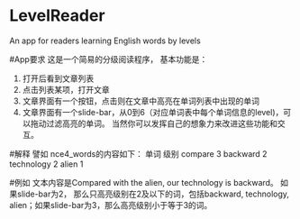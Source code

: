 # LevelReader
An app for readers learning English words by levels

#App要求
这是一个简易的分级阅读程序， 基本功能是：
1. 打开后看到文章列表
2. 点击列表某项，打开文章
3. 文章界面有一个按钮，点击则在文章中高亮在单词列表中出现的单词
4. 文章界面有一个slide-bar，从0到6（对应单词表中每个单词信息的level)，可以拖动过滤高亮的单词。
当然你可以发挥自己的想象力来改进这些功能和交互。

#解释
譬如 nce4_words的内容如下：
单词              级别
compare         3
backward        2
technology      2
alien                1

#例如
文本内容是Compared with the alien, our technology is backward。
如果slide-bar为2， 那么只高亮级别在2及以下的词，包括backward, technology,
alien；如果slide-bar为3，那么高亮级别小于等于3的词。
